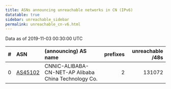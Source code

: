 ```yaml
---
title: ASNs announcing unreachable networks in CN (IPv6)
datatable: true
sidebar: unreachable_sidebar
permalink: unreachable_cn-v6.html
---
```


Data as of 2019-11-03 00:30:00 UTC


<div class="datatable-begin"></div>

|   # | ASN                                    | (announcing) AS name                                 |   prefixes |   unreachable /48s |
|----:|:---------------------------------------|:-----------------------------------------------------|-----------:|-------------------:|
|   0 | [AS45102](unreachable_AS45102-v6.html) | CNNIC-ALIBABA-CN-NET-AP Alibaba China Technology Co. |          2 |             131072 |

<div class="datatable-end"></div>